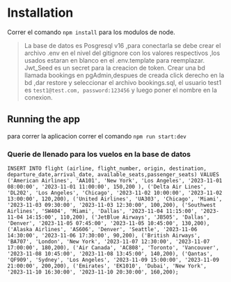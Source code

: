 # Installation

Correr el comando ``npm install`` para los modulos de node.

>La base de datos es Posgresql v16 ,para conectarla se debe crear el archivo .env en el nivel del gitignore con los valores respectivos ,los usados estaran en blanco en el .env.template para reemplazar.
>Jwt_Seed es un secret para la creacion de token.
>Crear una bd llamada bookings en pgAdmin,despues de creada click derecho en la bd ,dar restore y seleccionar el archivo bookings.sql, el usuario test1 es `test1@test.com, password:123456` y luego poner el nombre en la conexion.

## Running the app

para correr la aplicacion correr el comando ``npm run start:dev``

### Querie de llenado para los vuelos en la base de datos

``INSERT INTO flight (airline, flight_number, origin, destination, departure_date,arrival_date, available_seats,passenger_seats)
VALUES
  ('American Airlines', 'AA101', 'New York', 'Los Angeles', '2023-11-01 08:00:00', '2023-11-01 11:00:00', 150,200 ),
  ('Delta Air Lines', 'DL202', 'Los Angeles', 'Chicago', '2023-11-02 10:00:00', '2023-11-02 13:00:00', 120,200),
  ('United Airlines', 'UA303', 'Chicago', 'Miami', '2023-11-03 09:30:00', '2023-11-03 12:30:00', 100,200),
  ('Southwest Airlines', 'SW404', 'Miami', 'Dallas', '2023-11-04 11:15:00', '2023-11-04 14:15:00', 110,200),
  ('JetBlue Airways', 'JB505', 'Dallas', 'Denver', '2023-11-05 07:45:00', '2023-11-05 10:45:00', 130,200),
  ('Alaska Airlines', 'AS606', 'Denver', 'Seattle', '2023-11-06 14:30:00', '2023-11-06 17:30:00', 90,200),
  ('British Airways', 'BA707', 'London', 'New York', '2023-11-07 12:30:00', '2023-11-07 17:00:00', 180,200),
  ('Air Canada', 'AC808', 'Toronto', 'Vancouver', '2023-11-08 10:45:00', '2023-11-08 13:45:00', 140,200),
  ('Qantas', 'QF909', 'Sydney', 'Los Angeles', '2023-11-09 15:00:00', '2023-11-09 21:00:00', 200,200),
  ('Emirates', 'EK1010', 'Dubai', 'New York', '2023-11-10 16:30:00', '2023-11-10 20:30:00', 160,200);
``

